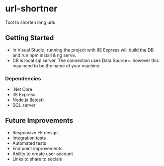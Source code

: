# url-shortner

Tool to shorten long urls

## Getting Started

* In Visual Studio, running the project with IIS Express will build the DB and run npm install & ng serve.
* DB is local sql server. The connection uses Data Source=. however this may need to be the name of your machine.

### Dependencies

* .Net Core
* IIS Express
* Node.js (latest)
* SQL server

## Future Improvements
* Responsive FE design
* Integration tests
* Automated tests
* End point improvements
* Ability to create user account
* Links to share to socials
